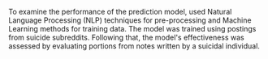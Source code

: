 To examine the performance of the prediction model, used Natural Language Processing (NLP) techniques for pre-processing and Machine Learning methods for training data. 
The model was trained using postings from suicide subreddits. 
Following that, the model's effectiveness was assessed by evaluating portions from notes written by a suicidal individual.
